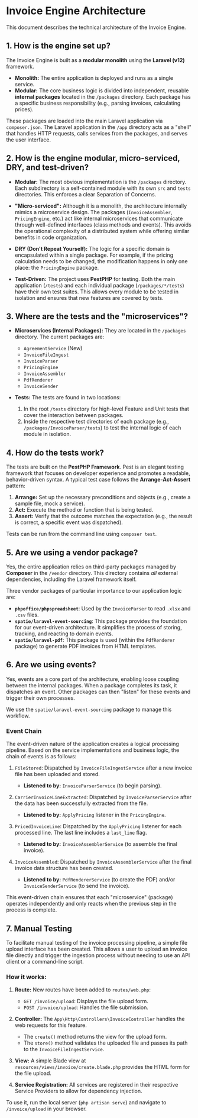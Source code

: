 # Invoice Engine Architecture

This document describes the technical architecture of the Invoice Engine.

## 1. How is the engine set up?

The Invoice Engine is built as a **modular monolith** using the **Laravel (v12)** framework.

-   **Monolith:** The entire application is deployed and runs as a single service.
-   **Modular:** The core business logic is divided into independent, reusable **internal packages** located in the `/packages` directory. Each package has a specific business responsibility (e.g., parsing invoices, calculating prices).

These packages are loaded into the main Laravel application via `composer.json`. The Laravel application in the `/app` directory acts as a "shell" that handles HTTP requests, calls services from the packages, and serves the user interface.

## 2. How is the engine modular, micro-serviced, DRY, and test-driven?

-   **Modular:** The most obvious implementation is the `/packages` directory. Each subdirectory is a self-contained module with its own `src` and `tests` directories. This enforces a clear Separation of Concerns.

-   **"Micro-serviced":** Although it is a monolith, the architecture internally mimics a microservice design. The packages (`InvoiceAssembler`, `PricingEngine`, etc.) act like internal microservices that communicate through well-defined interfaces (class methods and events). This avoids the operational complexity of a distributed system while offering similar benefits in code organization.

-   **DRY (Don't Repeat Yourself):** The logic for a specific domain is encapsulated within a single package. For example, if the pricing calculation needs to be changed, the modification happens in only one place: the `PricingEngine` package.

-   **Test-Driven:** The project uses **PestPHP** for testing. Both the main application (`/tests`) and each individual package (`/packages/*/tests`) have their own test suites. This allows every module to be tested in isolation and ensures that new features are covered by tests.

## 3. Where are the tests and the "microservices"?

-   **Microservices (Internal Packages):** They are located in the `/packages` directory. The current packages are:
    -   `AgreementService` (New)
    -   `InvoiceFileIngest`
    -   `InvoiceParser`
    -   `PricingEngine`
    -   `InvoiceAssembler`
    -   `PdfRenderer`
    -   `InvoiceSender`

-   **Tests:** The tests are found in two locations:
    1.  In the root `/tests` directory for high-level Feature and Unit tests that cover the interaction between packages.
    2.  Inside the respective test directories of each package (e.g., `/packages/InvoiceParser/tests`) to test the internal logic of each module in isolation.

## 4. How do the tests work?

The tests are built on the **PestPHP Framework**. Pest is an elegant testing framework that focuses on developer experience and promotes a readable, behavior-driven syntax. A typical test case follows the **Arrange-Act-Assert** pattern:
1.  **Arrange:** Set up the necessary preconditions and objects (e.g., create a sample file, mock a service).
2.  **Act:** Execute the method or function that is being tested.
3.  **Assert:** Verify that the outcome matches the expectation (e.g., the result is correct, a specific event was dispatched).

Tests can be run from the command line using `composer test`.

## 5. Are we using a vendor package?

Yes, the entire application relies on third-party packages managed by **Composer** in the `/vendor` directory. This directory contains *all* external dependencies, including the Laravel framework itself.

Three vendor packages of particular importance to our application logic are:
-   **`phpoffice/phpspreadsheet`**: Used by the `InvoiceParser` to read `.xlsx` and `.csv` files.
-   **`spatie/laravel-event-sourcing`**: This package provides the foundation for our event-driven architecture. It simplifies the process of storing, tracking, and reacting to domain events.
-   **`spatie/laravel-pdf`**: This package is used (within the `PdfRenderer` package) to generate PDF invoices from HTML templates.

## 6. Are we using events?

Yes, events are a core part of the architecture, enabling loose coupling between the internal packages. When a package completes its task, it dispatches an event. Other packages can then "listen" for these events and trigger their own processes.

We use the `spatie/laravel-event-sourcing` package to manage this workflow.

### Event Chain

The event-driven nature of the application creates a logical processing pipeline. Based on the service implementations and business logic, the chain of events is as follows:

1.  `FileStored`: Dispatched by `InvoiceFileIngestService` after a new invoice file has been uploaded and stored.
    -   **Listened to by:** `InvoiceParserService` (to begin parsing).

2.  `CarrierInvoiceLineExtracted`: Dispatched by `InvoiceParserService` after the data has been successfully extracted from the file.
    -   **Listened to by:** `ApplyPricing` listener in the `PricingEngine`.

3.  `PricedInvoiceLine`: Dispatched by the `ApplyPricing` listener for each processed line. The last line includes a `last_line` flag.
    -   **Listened to by:** `InvoiceAssemblerService` (to assemble the final invoice).

4.  `InvoiceAssembled`: Dispatched by `InvoiceAssemblerService` after the final invoice data structure has been created.
    -   **Listened to by:** `PdfRendererService` (to create the PDF) and/or `InvoiceSenderService` (to send the invoice).

This event-driven chain ensures that each "microservice" (package) operates independently and only reacts when the previous step in the process is complete.

## 7. Manual Testing

To facilitate manual testing of the invoice processing pipeline, a simple file upload interface has been created. This allows a user to upload an invoice file directly and trigger the ingestion process without needing to use an API client or a command-line script.

### How it works:

1.  **Route:** New routes have been added to `routes/web.php`:
    -   `GET /invoice/upload`: Displays the file upload form.
    -   `POST /invoice/upload`: Handles the file submission.

2.  **Controller:** The `App\Http\Controllers\InvoiceController` handles the web requests for this feature.
    -   The `create()` method returns the view for the upload form.
    -   The `store()` method validates the uploaded file and passes its path to the `InvoiceFileIngestService`.

3.  **View:** A simple Blade view at `resources/views/invoice/create.blade.php` provides the HTML form for the file upload.

4.  **Service Registration:** All services are registered in their respective Service Providers to allow for dependency injection.

To use it, run the local server (`php artisan serve`) and navigate to `/invoice/upload` in your browser. 